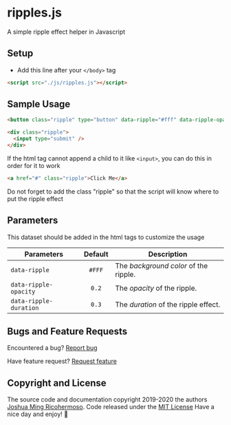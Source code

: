 # ripples.js
A simple ripple effect helper in Javascript

## Setup

- Add this line after your `</body>` tag
```html
<script src="./js/ripples.js"></script>
```

## Sample Usage

```html
<button class="ripple" type="button" data-ripple="#fff" data-ripple-opacity="0.3" data-ripple-duration="0.4">Click Me</button>
```
```html
<div class="ripple">
  <input type="submit" />
</div>
```
If the html tag cannot append a child to it like `<input>`, you can do this in order for it to work

```html
<a href="#" class="ripple">Click Me</a>
```

Do not forget to add the class "ripple" so that the script will know where to put the ripple effect

## Parameters
This dataset should be added in the html tags to customize the usage

| Parameters             | Default | Description                           |
| ---------------------- |:-------:| ------------------------------------- |
| `data-ripple`          | `#FFF`  | The *background color* of the ripple. |
| `data-ripple-opacity`  | `0.2`   | The *opacity* of the ripple.          |
| `data-ripple-duration` | `0.3`   | The *duration* of the ripple effect.  |

## Bugs and Feature Requests
Encountered a bug? [Report bug](https://github.com/Ming-desu/ripples.js/issues/new?template=bug.md)

Have feature request? [Request feature](https://github.com/Ming-desu/ripples.js/issues/new?template=feature.md&labels=feature)


## Copyright and License
The source code and documentation copyright 2019-2020 the authors [Joshua Ming Ricohermoso](https://github.com/Ming-desu). Code released under the [MIT License](https://github.com/Ming-desu/ripples.js/blob/master/LICENSE)
Have a nice day and enjoy! :metal:

